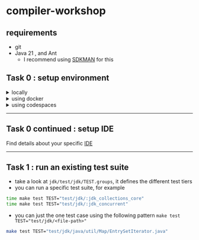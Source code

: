 # compiler-workshop

## requirements

- git
- Java 21 , and Ant
  - I recommend using [SDKMAN](https://sdkman.io/) for this

## Task 0 : setup environment

<details>
<summary>locally</summary>

- clone the repo

```bash
git clone https://github.com/labset/compiler-workshop.git --recurse-submodules --shallow-submodulesc
```

- build jtreg

```bash
cd compiler-workshop/jtreg
time bash make/build.sh
```

- configure and build jdk

```bash
cd compiler-workshop/jdk
time bash configure --enable-debug --with-jtreg=../jtreg/build/images/jtreg
time make jdk
```
</details>

<details>
<summary>using docker</summary>

- clone the repo

```bash
git clone https://github.com/labset/compiler-workshop.git --recurse-submodules --shallow-submodulesc
```

- run docker

```bash
docker compose up -d
```

- open docker terminal session

```bash
docker exec -it compiler-workshop-session-1 bash
```

- build jtreg

```bash
cd /sources/compiler-workshop/jtreg
time bash make/build.sh --jdk /opt/java/openjdk
```

- configure and build jdk

```bash
cd /sources/compiler-workshop/jdk
time bash configure --enable-debug --with-jtreg=../jtreg/build/images/jtreg
time make jdk
```
</details>

<details>
<summary>using codespaces</summary>

- update the submodules

```bash
git submodule update --init --depth=1
```

- build jtreg

```bash
cd jtreg
time bash make/build.sh --jdk /opt/java/openjdk
```

- configure and build jdk

```bash
cd jdk
time bash configure --enable-debug --with-jtreg=../jtreg/build/images/jtreg
time make jdk
```

</details>

---

## Task 0 continued : setup IDE

Find details about your specific [IDE](jdk/doc/ide.md)

---

## Task 1 : run an existing test suite

- take a look at `jdk/test/jdk/TEST.groups`, it defines the different test tiers
- you can run a specific test suite, for example

```bash
time make test TEST="test/jdk/:jdk_collections_core"
time make test TEST="test/jdk/:jdk_concurrent"
```

- you can just the one test case using the following pattern `make test TEST="test/jdk/<file-path>"`

```bash
make test TEST="test/jdk/java/util/Map/EntrySetIterator.java"
```